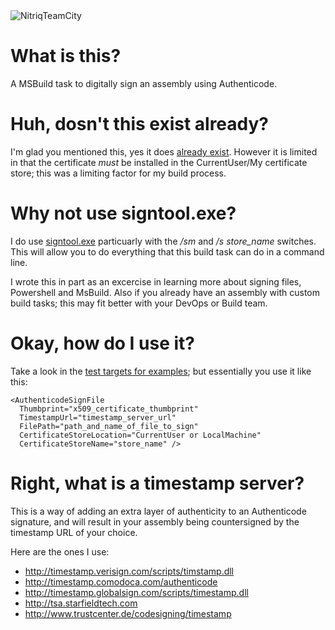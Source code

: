 <img style="max-width:100%;" alt="NitriqTeamCity" src="https://raw.github.com/RichardSlater/MSBuildSignFile/master/assets/logo.png">

What is this?
=============

A MSBuild task to digitally sign an assembly using Authenticode.

Huh, dosn't this exist already?
===============================

I'm glad you mentioned this, yes it does <a href="http://msdn.microsoft.com/en-us/library/ms164304.aspx">already exist</a>. However it is limited in that the certificate *must* be installed in the CurrentUser/My certificate store; this was a limiting factor for my build process.

Why not use signtool.exe?
=========================

I do use <a href="http://msdn.microsoft.com/en-gb/library/windows/desktop/aa387764%28v=vs.85%29.aspx">signtool.exe</a> particuarly with the */sm* and */s store_name* switches. This will allow you to do everything that this build task can do in a command line.

I wrote this in part as an excercise in learning more about signing files, Powershell and MsBuild. Also if you already have an assembly with custom build tasks; this may fit better with your DevOps or Build team.

Okay, how do I use it?
======================

Take a look in the <a href="https://github.com/RichardSlater/MSBuildSignFile/blob/master/Build.Security.Certificate.Tests/Targets/SignFile.targets">test targets for examples</a>; but essentially you use it like this:

    <AuthenticodeSignFile
      Thumbprint="x509_certificate_thumbprint"
      TimestampUrl="timestamp_server_url"
      FilePath="path_and_name_of_file_to_sign"
      CertificateStoreLocation="CurrentUser or LocalMachine"
      CertificateStoreName="store_name" />

Right, what is a timestamp server?
==================================

This is a way of adding an extra layer of authenticity to an Authenticode signature, and will result in your assembly being countersigned by the timestamp URL of your choice.

Here are the ones I use:

 * http://timestamp.verisign.com/scripts/timstamp.dll
 * http://timestamp.comodoca.com/authenticode
 * http://timestamp.globalsign.com/scripts/timestamp.dll
 * http://tsa.starfieldtech.com
 * http://www.trustcenter.de/codesigning/timestamp